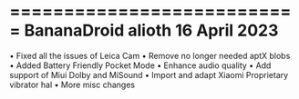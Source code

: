 ===========================
BananaDroid alioth
16 April 2023
===========================

• Fixed all the issues of Leica Cam
• Remove no longer needed aptX blobs
• Added Battery Friendly Pocket Mode
• Enhance audio quality
• Add support of Miui Dolby and MiSound
• Import and adapt Xiaomi Proprietary vibrator hal
• More misc changes

